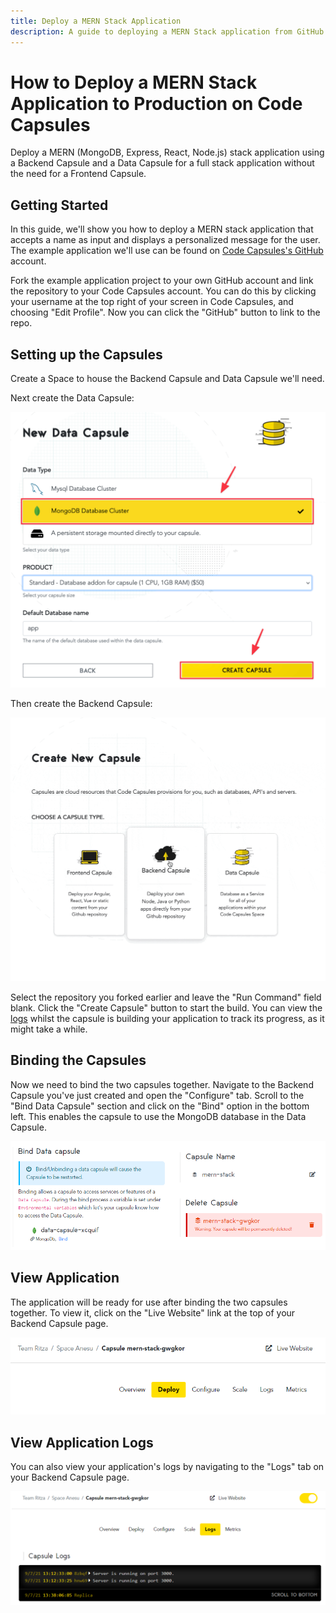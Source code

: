 ```yaml
---
title: Deploy a MERN Stack Application
description: A guide to deploying a MERN Stack application from GitHub.
---
```


# How to Deploy a MERN Stack Application to Production on Code Capsules

Deploy a MERN (MongoDB, Express, React, Node.js) stack application using a Backend Capsule and a Data Capsule for a full stack application without the need for a Frontend Capsule.

## Getting Started

In this guide, we'll show you how to deploy a MERN stack application that accepts a name as input and displays a personalized message for the user. The example application we'll use can be found on [Code Capsules's GitHub](https://github.com/codecapsules-io/mern-stack) account.

Fork the example application project to your own GitHub account and link the repository to your Code Capsules account. You can do this by clicking your username at the top right of your screen in Code Capsules, and choosing "Edit Profile". Now you can click the "GitHub" button to link to the repo. 

## Setting up the Capsules

Create a Space to house the Backend Capsule and Data Capsule we'll need.

Next create the Data Capsule:

![MongoDB Database Cluster](../assets/reference/mongodb-database-cluster.png)

Then create the Backend Capsule:  

![Create Backend Capsule](../assets/deployment/mern/creating-backend-mern.gif)

Select the repository you forked earlier and leave the "Run Command" field blank. Click the "Create Capsule" button to start the build. You can view the [logs](#view-application-logs) whilst the capsule is building your application to track its progress, as it might take a while. 

## Binding the Capsules

Now we need to bind the two capsules together. Navigate to the Backend Capsule you've just created and open the "Configure" tab. Scroll to the "Bind Data Capsule" section and click on the "Bind" option in the bottom left. This enables the capsule to use the MongoDB database in the Data Capsule. 

![Bind MERN Capsules](../assets/deployment/mern/bind-mern-capsules.png)

## View Application

The application will be ready for use after binding the two capsules together. To view it, click on the "Live Website" link at the top of your Backend Capsule page.

![Live Website Link](../assets/deployment/mern/live-website-link.png)

## View Application Logs

You can also view your application's logs by navigating to the "Logs" tab on your Backend Capsule page.

![Application Logs](../assets/deployment/mern/application-logs.png)
